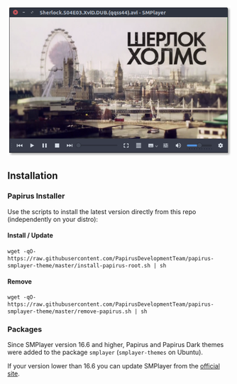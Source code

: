 <p align="center">
  <img src="https://raw.githubusercontent.com/PapirusDevelopmentTeam/papirus-smplayer-theme/master/preview.png" alt="Preview Papirus Dark"/>
</p>

## Installation

### Papirus Installer

Use the scripts to install the latest version directly from this repo (independently on your distro):

#### Install / Update

```
wget -qO- https://raw.githubusercontent.com/PapirusDevelopmentTeam/papirus-smplayer-theme/master/install-papirus-root.sh | sh
```

#### Remove

```
wget -qO- https://raw.githubusercontent.com/PapirusDevelopmentTeam/papirus-smplayer-theme/master/remove-papirus.sh | sh
```

### Packages

Since SMPlayer version 16.6 and higher, Papirus and Papirus Dark themes were added to the package `smplayer` (`smplayer-themes` on Ubuntu).

If your version lower than 16.6 you can update SMPlayer from the [official site](http://smplayer.sourceforge.net/en/downloads).
